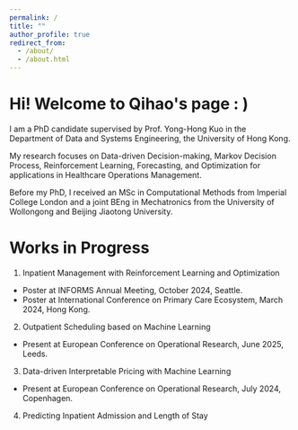 ```yaml
---
permalink: /
title: ""
author_profile: true
redirect_from: 
  - /about/
  - /about.html
---
```


Hi! Welcome to Qihao's page : )
======
I am a PhD candidate supervised by Prof. Yong-Hong Kuo in the Department of Data and Systems Engineering, the University of Hong Kong. 

My research focuses on Data-driven Decision-making, Markov Decision Process, Reinforcement Learning, Forecasting, and Optimization for applications in Healthcare Operations Management. 

Before my PhD, I received an MSc in Computational Methods from Imperial College London and a joint BEng in Mechatronics from the University of Wollongong and Beijing Jiaotong University.


Works in Progress
======
1. Inpatient Management with Reinforcement Learning and Optimization
  * Poster at INFORMS Annual Meeting, October 2024, Seattle.
  * Poster at International Conference on Primary Care Ecosystem, March 2024, Hong Kong.


2. Outpatient Scheduling based on Machine Learning
  * Present at European Conference on Operational Research, June 2025, Leeds.


3. Data-driven Interpretable Pricing with Machine Learning
  * Present at European Conference on Operational Research, July 2024, Copenhagen.


4. Predicting Inpatient Admission and Length of Stay


